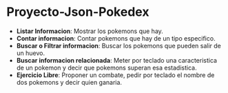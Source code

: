 # Proyecto-Json-Pokedex

* **Listar Informacion**: Mostrar los pokemons que hay.
* **Contar informacion**: Contar pokemons que hay de un tipo especifico.
* **Buscar o Filtrar informacion**: Buscar los pokemons que pueden salir de un huevo.
* **Buscar informacion relacionada**: Meter por teclado una caracteristica de un pokemon y decir que pokemons superan esa estadistica.
* **Ejercicio Libre**: Proponer un combate, pedir por teclado el nombre de dos pokemons y decir quien ganaria. 